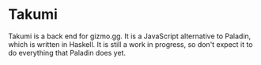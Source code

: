 # Takumi

Takumi is a back end for gizmo.gg. It is a JavaScript alternative to Paladin,
which is written in Haskell. It is still a work in progress, so don't expect it
to do everything that Paladin does yet.
